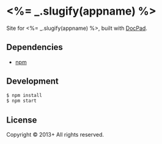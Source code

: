 # <%= _.slugify(appname) %>

Site for <%= _.slugify(appname) %>, built with [DocPad](http://docpad.org).


## Dependencies

* [npm](https://npmjs.org)


## Development

``` bash
$ npm install
$ npm start
```


## License

Copyright &copy; 2013+ All rights reserved.
